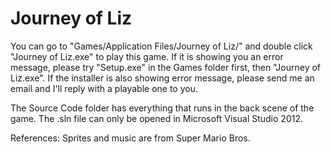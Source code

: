 # Journey of Liz

You can go to "Games/Application Files/Journey of Liz/" and double click "Journey of Liz.exe" to play this game. If it is showing you an error message, please try "Setup.exe" in the Games folder first, then "Journey of Liz.exe". If the installer is also showing error message, please send me an email and I'll reply with a playable one to you.

The Source Code folder has everything that runs in the back scene of the game. The .sln file can only be opened in Microsoft Visual Studio 2012.

References:
Sprites and music are from Super Mario Bros.
